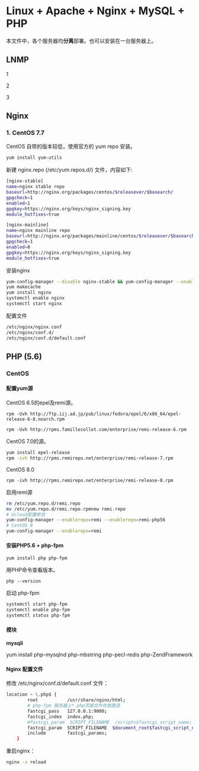 # Linux + Apache + Nginx + MySQL + PHP

本文件中，各个服务器均**分离**部署。也可以安装在一台服务器上。

## LNMP

1

2

3

## Nginx

### 1. CentOS 7.7

CentOS 自带的版本较低，使用官方的 yum repo 安装。

```bash
yum install yum-utils
```

新建 nginx.repo (/etc/yum.repos.d/) 文件，内容如下:

```bash
[nginx-stable]
name=nginx stable repo
baseurl=http://nginx.org/packages/centos/$releasever/$basearch/
gpgcheck=1
enabled=1
gpgkey=https://nginx.org/keys/nginx_signing.key
module_hotfixes=true

[nginx-mainline]
name=nginx mainline repo
baseurl=http://nginx.org/packages/mainline/centos/$releasever/$basearch/
gpgcheck=1
enabled=0
gpgkey=https://nginx.org/keys/nginx_signing.key
module_hotfixes=true
```

安装nginx

```bash
yum-config-manager --disable nginx-stable && yum-config-manager --enable  nginx-mainline
yum makecache
yum install nginx
systemctl enable nginx
systemctl start nginx
```

配置文件

```bash
/etc/nginx/nginx.conf
/etc/nginx/conf.d/
/etc/nginx/conf.d/default.conf
```
## PHP (5.6)

### CentOS

#### 配置yum源

CentOS 6.5的epel及remi源。

```shell
rpm -Uvh http://ftp.iij.ad.jp/pub/linux/fedora/epel/6/x86_64/epel-release-6-8.noarch.rpm

rpm -Uvh http://rpms.famillecollet.com/enterprise/remi-release-6.rpm
```

CentOS 7.0的源。

```bash
yum install epel-release
rpm -ivh http://rpms.remirepo.net/enterprise/remi-release-7.rpm
```

CentOS 8.0

```
rpm -ivh http://rpms.remirepo.net/enterprise/remi-release-8.rpm
```

启用remi源

```bash
rm /etc/yum.repo.d/remi.repo
mv /etc/yum.repo.d/remi.repo.rpmnew remi.repo
# Ucloud配置修改
yum-config-manager --enablerepo=remi --enablerepo=remi-php56
# CentOS 8
yum-config-manager --enablerepo=remi
```

#### 安装PHP5.6 + php-fpm

```shell
yum install php php-fpm
```

用PHP命令查看版本。

```shell
php --version
```

启动 php-fpm

```bash
systemctl start php-fpm
systemctl enable php-fpm
systemctl status php-fpm
```

#### 模块

**mysqli**

yum install php-mysqlnd php-mbstring php-pecl-redis php-ZendFramework

#### Nginx 配置文件


修改 /etc/nginx/conf.d/default.conf 文件：

```bash
location ~ \.php$ {
        root           /usr/share/nginx/html;
        # php-fpm 服务器上*.php页面文件存放路径
        fastcgi_pass   127.0.0.1:9000;
        fastcgi_index  index.php;
        #fastcgi_param  SCRIPT_FILENAME  /scripts$fastcgi_script_name;
        fastcgi_param  SCRIPT_FILENAME  $document_root$fastcgi_script_name;
        include        fastcgi_params;
    }
```

重启nginx：

```bash
nginx -s reload
```

